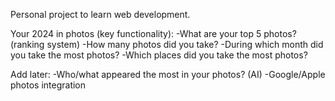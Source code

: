 Personal project to learn web development.

Your 2024 in photos (key functionality):
-What are your top 5 photos? (ranking system)
-How many photos did you take?
-During which month did you take the most photos?
-Which places did you take the most photos?

Add later:
-Who/what appeared the most in your photos? (AI)
-Google/Apple photos integration
